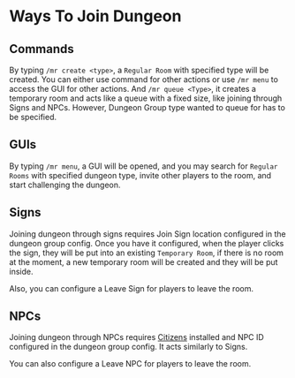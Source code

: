 # Ways To Join Dungeon

## Commands

By typing `/mr create <type>`, a `Regular Room` with specified type will be created. You can either use command for other actions or use `/mr menu` to access the GUI for other actions. And `/mr queue <Type>`, it creates a temporary room and acts like a queue with a fixed size, like joining through Signs and NPCs. However, Dungeon Group type wanted to queue for has to be specified.

## GUIs

By typing `/mr menu`, a GUI will be opened, and you may search for `Regular Rooms` with specified dungeon type, invite other players to the room, and start challenging the dungeon.

## Signs

Joining dungeon through signs requires Join Sign location configured in the dungeon group config. Once you have it configured, when the player clicks the sign, they will be put into an existing `Temporary Room`, if there is no room at the moment, a new temporary room will be created and they will be put inside.

Also, you can configure a Leave Sign for players to leave the room.

## NPCs

Joining dungeon through NPCs requires [Citizens](https://www.spigotmc.org/resources/citizens.13811/) installed and NPC ID configured in the dungeon group config. It acts similarly to Signs.

You can also configure a Leave NPC for players to leave the room.
